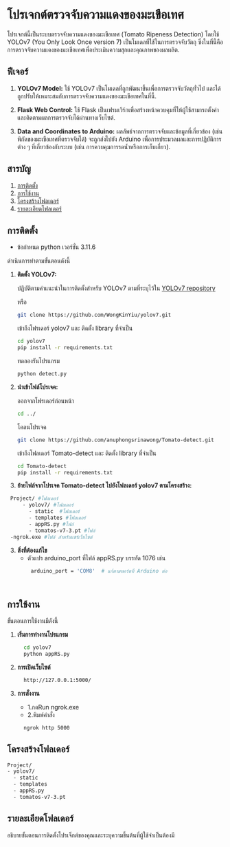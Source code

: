 # โปรเจกต์ตรวจจับความแดงของมะเขือเทศ

โปรเจกต์นี้เป็นระบบตรวจจับความแดงของมะเขือเทศ (Tomato Ripeness Detection) โดยใช้ YOLOv7 (You Only Look Once version 7) เป็นโมเดลที่ใช้ในการตรวจจับวัตถุ ซึ่งในที่นี้คือการตรวจจับความแดงของมะเขือเทศเพื่อประเมินความสุกและคุณภาพของผลผลิต.

## ฟีเจอร์

1. **YOLOv7 Model:** ใช้ YOLOv7 เป็นโมเดลที่ถูกพัฒนาขึ้นเพื่อการตรวจจับวัตถุทั่วไป และได้ถูกปรับให้เหมาะสมกับการตรวจจับความแดงของมะเขือเทศในที่นี้.

2. **Flask Web Control:** ใช้ Flask เป็นเฟรมเวิร์กเพื่อสร้างหน้าควบคุมที่ให้ผู้ใช้สามารถตั้งค่าและติดตามผลการตรวจจับได้ผ่านทางเว็บไซต์.

3. **Data and Coordinates to Arduino:** ผลลัพธ์จากการตรวจจับและข้อมูลที่เกี่ยวข้อง (เช่น พิกัดของมะเขือเทศที่ตรวจจับได้) จะถูกส่งไปยัง Arduino เพื่อการประมวลผลและการปฏิบัติการต่าง ๆ ที่เกี่ยวข้องกับระบบ (เช่น การควบคุมการรดน้ำหรือการเก็บเกี่ยว).

## สารบัญ

1. [การติดตั้ง](#การติดตั้ง)
2. [การใช้งาน](#การใช้งาน)
3. [โครงสร้างโฟลเดอร์](#โครงสร้างโฟลเดอร์)
4. [รายละเอียดโฟลเดอร์](#รายละเอียดโฟลเดอร์)

## การติดตั้ง

- ข้อกำหนด python เวอร์ชั่น 3.11.6

ดำเนินการทำตามขั้นตอนดังนี้

1.  **ติดตั้ง YOLOv7:**

    ปฏิบัติตามคำแนะนำในการติดตั้งสำหรับ YOLOv7 ตามที่ระบุไว้ใน [YOLOv7 repository](https://github.com/WongKinYiu/yolov7)

    หรือ
    ```bash
    git clone https://github.com/WongKinYiu/yolov7.git
    ```
    เข้าถึงโฟรเดอร์ yolov7 และ ติดตั้ง library ที่จำเป็น
     ```bash
    cd yolov7
    pip install -r requirements.txt
    ```
    ทดลองรันโปรแกรม
      ```bash
    python detect.py
    ```

2.  **นำเข้าไฟล์โปรเจค:**
   
    ออกจากโฟรเดอร์ก่อนหน้า
    ```bash
    cd ../
    ```
    โคลนโปรเจค
    ```bash
    git clone https://github.com/anuphongsrinawong/Tomato-detect.git
    ```
    เข้าถึงโฟลเดอร์ Tomato-detect และ ติดตั้ง library ที่จำเป็น
    ```bash
    cd Tomato-detect
    pip install -r requirements.txt
    ```
3.  **ย้ายไฟล์จากโปรเจค Tomato-detect ไปยังโฟลเดอร์ yolov7 ตามโครงสร้าง:**
   ```bash
    Project/ #โฟลเดอร์
        - yolov7/ #โฟลเดอร์
          - static  #โฟลเดอร์
          - templates #โฟลเดอร์
          - appRS.py #ไฟล์
          - tomatos-v7-3.pt #ไฟล์
    -ngrok.exe #ไฟล์ สำหรับแชร์เว็บไซต์
```
3.  **สิ่งที่ต้องแก้ไข**
    - ตัวแปร arduino_port  ที่ไฟล์ appRS.py บรรทัด 1076 เช่น
      ```bash
       arduino_port = 'COM8'  # แก้ตามพอร์ตที่ Arduino ต่อ
    ```


## การใช้งาน

ขั้นตอนการใช้งานมีดังนี้

1. **เริ่มการทำงานโปรแกรม**

   ```bash
     cd yolov7
     python appRS.py
   ```

2. **การเปิดเว็บไซต์**

   ```bash
     http://127.0.0.1:5000/
   ```
3. **การสั่งงาน**

   - 1.กดRun ngrok.exe
   - 2.พิมพ์คำสั่ง

   ```bash
     ngrok http 5000
   ```



## โครงสร้างโฟลเดอร์

```bash
Project/
- yolov7/
  - static
  - templates
  - appRS.py
  - tomatos-v7-3.pt
```

## รายละเอียดโฟลเดอร์

อธิบายขั้นตอนการติดตั้งโปรเจ็กต์ของคุณและระบุความขึ้นต้นที่ผู้ใช้จำเป็นต้องมี
